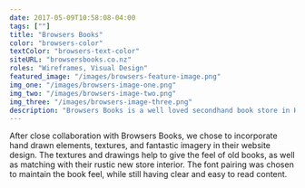 ```yaml
---
date: 2017-05-09T10:58:08-04:00
tags: [""]
title: "Browsers Books"
color: "browsers-color"
textColor: "browsers-text-color"
siteURL: "browsersbooks.co.nz"
roles: "Wireframes, Visual Design"
featured_image: "/images/browsers-feature-image.png"
img_one: "/images/browsers-image-one.png"
img_two: "/images/browsers-image-two.png"
img_three: "/images/browsers-image-three.png"
description: "Browsers Books is a well loved secondhand book store in Hamilton, New Zealand. After 20 years, they made a move to a new location and a new look store. Along with the new store, they updated their brand, and the next to get a refresh was their website. They needed a site that met their unique book shop experience and complimented their new look space. "
---
```


After close collaboration with Browsers Books, we chose to incorporate hand drawn elements, textures, and fantastic imagery in their website design. The textures and drawings help to give the feel of old books, as well as matching with their rustic new store interior. The font pairing was chosen to maintain the book feel, while still having clear and easy to read content. 